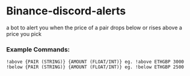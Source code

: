 # Binance-discord-alerts
a bot to alert you when the price of a pair drops below or rises above a price you pick


### Example Commands:
`!above {PAIR (STRING)} {AMOUNT (FLOAT/INT)} eg. !above ETHGBP 3000`
`!below {PAIR (STRING)} {AMOUNT (FLOAT/INT)} eg. !below ETHGBP 2500`
